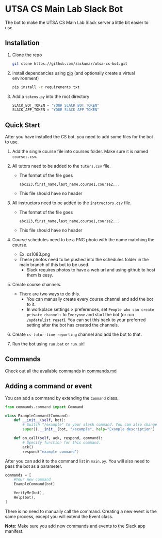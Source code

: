 # UTSA CS Main Lab Slack Bot

The bot to make the UTSA CS Main Lab Slack server a little bit easier to use.

## Installation

1. Clone the repo
	```sh
	git clone https://github.com/zackumar/utsa-cs-bot.git
	```

2. Install dependancies using [pip](https://pypi.org/project/pip/) (and optionally create a virtual environment)
	```sh
	pip install -r requirements.txt
	```

3. Add a `tokens.py` into the root directory
	```python
	SLACK_BOT_TOKEN = "YOUR SLACK BOT TOKEN"
	SLACK_APP_TOKEN = "YOUR SLACK APP TOKEN"
	```

## Quick Start

After you have installed the CS bot, you need to add some files for the bot to use.

1. Add the single course file into courses folder. Make sure it is named `courses.csv`.

2. All tutors need to be added to the `tutors.csv` file.
	-	The format of the file goes
		```
		abc123,first_name,last_name,course1,course2...
		```
	- This file should have no header

2. All instructors need to be added to the `instructors.csv` file.
	-	The format of the file goes
		```
		abc123,first_name,last_name,course1,course2...
		```
	- This file should have no header

4. Course schedules need to be a PNG photo with the name matching the course.
	-	Ex. cs1083.png
	- These photos need to be pushed into the schedules folder in the main branch of this bot to be used.
		-	Slack requires photos to have a web url and using github to host them is easy.

5. Create course channels.
	- There are two ways to do this. 
		- You can manually create every course channel and add the bot to it.
		- In workplace settings > preferences, set `People who can create private channels` to `Everyone` and start the bot (or run `/updatelist reset`). You can set this back to your preferred setting after the bot has created the channels.

6. Create `cs-tutor-time-reporting` channel and add the bot to that.

7. Run the bot using `run.bat` or `run.sh`!

## Commands
Check out all the available commands in [commands.md](https://github.com/zackumar/utsa-cs-bot/blob/main/commands.md)

## Adding a command or event

You can add a command by extending the `Command` class.
```python
from commands.command import Command

class ExampleCommand(Command):
    def __init__(self, bot):
        # Switch "/example" to your slash command. You can also change the help description
        super().__init__(bot, "/example", help="Example description")

    def on_call(self, ack, respond, command):
        # Specify function for this command.
        ack()
        respond("example command")
```

After you can add it to the command list in `main.py`. You will also need to pass the bot as a parameter.
```python
commands = [
	#Your new command
	ExampleCommand(bot)

	VerifyMe(bot),
	Help(bot),
]
```

There is no need to manually call the command. Creating a new event is the same process, except you will extend the Event class.

**Note:** Make sure you add new commands and events to the Slack app manifest.
